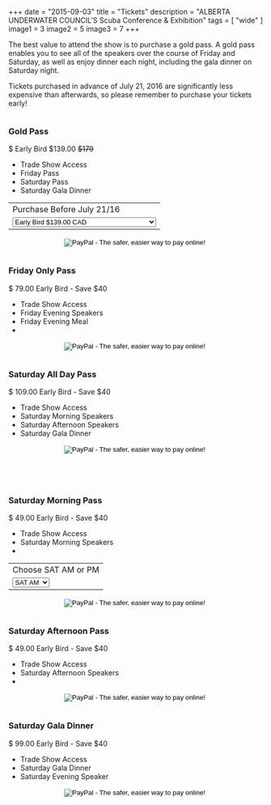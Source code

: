 +++
date        = "2015-09-03"
title       = "Tickets"
description = "ALBERTA UNDERWATER COUNCIL'S Scuba Conference & Exhibition"
tags        = [ "wide" ]
image1 = 3
image2 = 5
image3 = 7
+++

The best value to attend the show is to purchase a gold pass. A gold pass enables you to see all of the speakers over the course of Friday and Saturday, as well as enjoy dinner each night, including the gala dinner on Saturday night.

Tickets purchased in advance of July 21, 2016 are significantly less expensive than afterwards, so please remember to purchase your tickets early!

<div class="premium plan one-third column">
  <h3>Gold Pass</h3>
  <div class="plan-price">
    <span class="plan-currency">$</span>
    <span class="value">Early Bird $139.00</span>
    <span class="period" style="text-decoration: line-through;">$179</span>

  </div>
  <div class="plan-features">
    <ul>
      <li>Trade Show Access</li>
      <li>Friday Pass</li>
      <li>Saturday Pass</li>
      <li>Saturday Gala Dinner</li>
    </ul>
    <div style="width:100%;text-align:center;">
      <form action="https://www.paypal.com/cgi-bin/webscr" method="post" target="_top">
      <input type="hidden" name="cmd" value="_s-xclick">
      <input type="hidden" name="hosted_button_id" value="Y4ZMUU3MWSKVU">
      <table>
      <tr><td><input type="hidden" name="on0" value="Purchase Before July 21/16">Purchase Before July 21/16</td></tr><tr><td><select name="os0">
                      <option value="Early Bird">Early Bird $139.00 CAD</option>
                      <option value="After July 21.16">After July 21.16 $179.00 CAD</option>
                      <option value="+Sat Evening Gala Dinner Only">+Sat Evening Gala Dinner Only $99.00 CAD</option>
      </select> </td></tr>
      </table>
      <input type="hidden" name="currency_code" value="CAD">
      <input type="image" src="https://www.paypalobjects.com/en_US/i/btn/btn_buynowCC_LG.gif" border="0" name="submit" alt="PayPal - The safer, easier way to pay online!">
      <img alt="" border="0" src="https://www.paypalobjects.com/en_US/i/scr/pixel.gif" width="1" height="1">
      </form>
    </div>
  </div>
</div>

<div class="featured plan one-third column">
  <h3>Friday Only Pass</h3>
  <div class="plan-price">
    <span class="plan-currency">$</span>
    <span class="value">79.00</span>
    <span class="period">Early Bird - Save $40</span>
  </div>
  <div class="plan-features">
    <ul>
      <li>Trade Show Access</li>
      <li>Friday Evening Speakers</li>
      <li>Friday Evening Meal</li>
      <li>&nbsp;</li>
    </ul>
    <div style="width:100%;text-align:center;">
    <form action="https://www.paypal.com/cgi-bin/webscr" method="post" target="_top">
    <input type="hidden" name="cmd" value="_s-xclick">
    <input type="hidden" name="hosted_button_id" value="28KKB89MP6F9U">
    <input type="image" src="https://www.paypalobjects.com/en_US/i/btn/btn_buynowCC_LG.gif" border="0" name="submit" alt="PayPal - The safer, easier way to pay online!">
    <img alt="" border="0" src="https://www.paypalobjects.com/en_US/i/scr/pixel.gif" width="1" height="1">
    </form>
    </div>
  </div>
</div>

<div class="featured plan one-third column">
  <h3>Saturday All Day Pass</h3>
  <div class="plan-price">
    <span class="plan-currency">$</span>
    <span class="value">109.00</span>
    <span class="period">Early Bird - Save $40</span>
  </div>
  <div class="plan-features">
    <ul>
      <li>Trade Show Access</li>
      <li>Saturday Morning Speakers</li>
      <li>Saturday Afternoon Speakers</li>
      <li>Saturday Gala Dinner</li>
    </ul>
    <div style="width:100%;text-align:center;">
    <form target="paypal" action="https://www.paypal.com/cgi-bin/webscr" method="post">
    <input type="hidden" name="cmd" value="_s-xclick">
    <input type="hidden" name="hosted_button_id" value="UFM6JKJKKCFZC">
    <input type="image" src="https://www.paypalobjects.com/en_US/i/btn/btn_cart_LG.gif" border="0" name="submit" alt="PayPal - The safer, easier way to pay online!">
    <img alt="" border="0" src="https://www.paypalobjects.com/en_US/i/scr/pixel.gif" width="1" height="1">
    </form>
    </div>
  </div>
</div>

<p>&nbsp;</p>

<div class="featured plan one-third column">
  <h3>Saturday Morning Pass</h3>
  <div class="plan-price">
    <span class="plan-currency">$</span>
    <span class="value">49.00</span>
    <span class="period">Early Bird - Save $40</span>

  </div>
  <div class="plan-features">
    <ul>
      <li>Trade Show Access</li>
      <li>Saturday Morning Speakers</li>
      <li>&nbsp;</li>
    </ul>
    <div style="width:100%;text-align:center;">
      <form action="https://www.paypal.com/cgi-bin/webscr" method="post" target="_top">
      <input type="hidden" name="cmd" value="_s-xclick">
      <input type="hidden" name="hosted_button_id" value="T3B3X2WNYWLR6">
      <table>
      <tr><td><input type="hidden" name="on0" value="Choose SAT AM or PM">Choose SAT AM or PM</td></tr><tr><td><select name="os0">
                      <option value="SAT AM">SAT AM </option>
                      <option value="SAT PM">SAT PM </option>
                      <option value="Option 3">Option 3 </option>
      </select> </td></tr>
      </table>
      <input type="image" src="https://www.paypalobjects.com/en_US/i/btn/btn_buynowCC_LG.gif" border="0" name="submit" alt="PayPal - The safer, easier way to pay online!">
      <img alt="" border="0" src="https://www.paypalobjects.com/en_US/i/scr/pixel.gif" width="1" height="1">
      </form>
    </div>
  </div>
</div>

<div class="featured plan one-third column">
  <h3>Saturday Afternoon Pass</h3>
  <div class="plan-price">
    <span class="plan-currency">$</span>
    <span class="value">49.00</span>
    <span class="period">Early Bird - Save $40</span>
  </div>
  <div class="plan-features">
    <ul>
      <li>Trade Show Access</li>
      <li>Saturday Afternoon Speakers</li>
      <li>&nbsp;</li>
    </ul>
    <div style="width:100%;text-align:center;">
    <form action="https://www.paypal.com/cgi-bin/webscr" method="post" target="_top">
    <input type="hidden" name="cmd" value="_s-xclick">
    <input type="hidden" name="hosted_button_id" value="C7XJERCY2E6F2">
    <input type="image" src="https://www.paypalobjects.com/en_US/i/btn/btn_buynowCC_LG.gif" border="0" name="submit" alt="PayPal - The safer, easier way to pay online!">
    <img alt="" border="0" src="https://www.paypalobjects.com/en_US/i/scr/pixel.gif" width="1" height="1">
    </form>
    </div>
  </div>
</div>

<div class="featured plan one-third column">
  <h3>Saturday Gala Dinner</h3>
  <div class="plan-price">
    <span class="plan-currency">$</span>
    <span class="value">99.00</span>
    <span class="period">Early Bird - Save $40</span>
  </div>
  <div class="plan-features">
    <ul>
      <li>Trade Show Access</li>
      <li>Saturday Gala Dinner</li>
      <li>Saturday Evening Speaker</li>
    </ul>
    <div style="width:100%;text-align:center;">
      <form action="https://www.paypal.com/cgi-bin/webscr" method="post" target="_top">
      <input type="hidden" name="cmd" value="_s-xclick">
      <input type="hidden" name="hosted_button_id" value="QNGHAECGGCCKL">
      <input type="image" src="https://www.paypalobjects.com/en_US/i/btn/btn_buynowCC_LG.gif" border="0" name="submit" alt="PayPal - The safer, easier way to pay online!">
      <img alt="" border="0" src="https://www.paypalobjects.com/en_US/i/scr/pixel.gif" width="1" height="1">
      </form>
    </div>
  </div>
</div>
